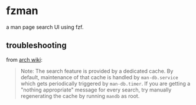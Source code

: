 # fzman

a man page search UI using fzf.

## troubleshooting

from [arch wiki](https://wiki.archlinux.org/title/Man_page#Searching_manuals):

> Note: The search feature is provided by a dedicated cache. By default, maintenance of that cache
> is handled by `man-db.service` which gets periodically triggered by `man-db.timer`. If you are
> getting a "nothing appropriate" message for every search, try manually regenerating the cache by
> running `mandb` as root.
